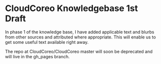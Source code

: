 # CloudCoreo Knowledgebase 1st Draft

In phase 1 of the knowledge base, I have added applicable text and blurbs from other sources and attributed where appropriate. This will enable us to get some useful text available right away.

The repo at CloudCoreo/CloudCoreo master will soon be deprecated and will live in the gh_pages branch.

